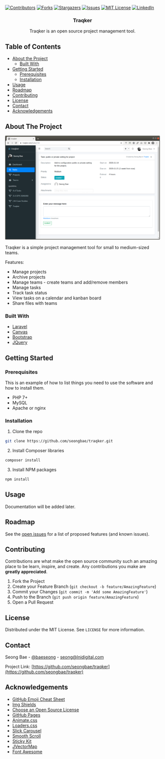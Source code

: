 <!-- PROJECT SHIELDS -->
<!--
*** I'm using markdown "reference style" links for readability.
*** Reference links are enclosed in brackets [ ] instead of parentheses ( ).
*** See the bottom of this document for the declaration of the reference variables
*** for contributors-url, forks-url, etc. This is an optional, concise syntax you may use.
*** https://www.markdownguide.org/basic-syntax/#reference-style-links
-->
[![Contributors][contributors-shield]][contributors-url]
[![Forks][forks-shield]][forks-url]
[![Stargazers][stars-shield]][stars-url]
[![Issues][issues-shield]][issues-url]
[![MIT License][license-shield]][license-url]
[![LinkedIn][linkedin-shield]][linkedin-url]



<!-- PROJECT LOGO -->
<p align="center">
  
  <h3 align="center">Traqker</h3>

  <p align="center">
    Traqker is an open source project management tool.
  </p>
</p>



<!-- TABLE OF CONTENTS -->
## Table of Contents

* [About the Project](#about-the-project)
  * [Built With](#built-with)
* [Getting Started](#getting-started)
  * [Prerequisites](#prerequisites)
  * [Installation](#installation)
* [Usage](#usage)
* [Roadmap](#roadmap)
* [Contributing](#contributing)
* [License](#license)
* [Contact](#contact)
* [Acknowledgements](#acknowledgements)



<!-- ABOUT THE PROJECT -->
## About The Project

![Product Name Screen Shot](public/img/traqker.png)

Traqker is a simple project management tool for small to medium-sized teams. 

Features:
* Manage projects
* Archive projects
* Manage teams - create teams and add/remove members
* Manage tasks
* Track task status
* View tasks on a calendar and kanban board
* Share files with teams


### Built With
* [Laravel](https://laravel.com)
* [Canvas](https://github.com/seongbae/canvas)
* [Bootstrap](https://getbootstrap.com)
* [JQuery](https://jquery.com)

<!-- GETTING STARTED -->
## Getting Started

### Prerequisites

This is an example of how to list things you need to use the software and how to install them.
* PHP 7+
* MySQL
* Apache or nginx

### Installation

1. Clone the repo
```sh
git clone https://github.com/seongbae/traqker.git
```
2. Install Composer libraries
```sh
composer install
```
3. Install NPM packages
```sh
npm install
```



<!-- USAGE EXAMPLES -->
## Usage

Documentation will be added later.


<!-- ROADMAP -->
## Roadmap

See the [open issues](https://github.com/seongbae/traqker/issues) for a list of proposed features (and known issues).

<!-- CONTRIBUTING -->
## Contributing

Contributions are what make the open source community such an amazing place to be learn, inspire, and create. Any contributions you make are **greatly appreciated**.

1. Fork the Project
2. Create your Feature Branch (`git checkout -b feature/AmazingFeature`)
3. Commit your Changes (`git commit -m 'Add some AmazingFeature'`)
4. Push to the Branch (`git push origin feature/AmazingFeature`)
5. Open a Pull Request

<!-- LICENSE -->
## License

Distributed under the MIT License. See `LICENSE` for more information.



<!-- CONTACT -->
## Contact

Seong Bae - [@baeseong](https://twitter.com/baeseong) - seong@lnidigital.com

Project Link: [https://github.com/seongbae/traqker](https://github.com/seongbae/traqker)



<!-- ACKNOWLEDGEMENTS -->
## Acknowledgements
* [GitHub Emoji Cheat Sheet](https://www.webpagefx.com/tools/emoji-cheat-sheet)
* [Img Shields](https://shields.io)
* [Choose an Open Source License](https://choosealicense.com)
* [GitHub Pages](https://pages.github.com)
* [Animate.css](https://daneden.github.io/animate.css)
* [Loaders.css](https://connoratherton.com/loaders)
* [Slick Carousel](https://kenwheeler.github.io/slick)
* [Smooth Scroll](https://github.com/cferdinandi/smooth-scroll)
* [Sticky Kit](http://leafo.net/sticky-kit)
* [JVectorMap](http://jvectormap.com)
* [Font Awesome](https://fontawesome.com)





<!-- MARKDOWN LINKS & IMAGES -->
<!-- https://www.markdownguide.org/basic-syntax/#reference-style-links -->
[contributors-shield]: https://img.shields.io/github/contributors/seongbae/traqker.svg?style=flat-square
[contributors-url]: https://github.com/seongbae/traqker/graphs/contributors
[forks-shield]: https://img.shields.io/github/forks/seongbae/traqker.svg?style=flat-square
[forks-url]: https://github.com/seongbae/traqker/network/members
[stars-shield]: https://img.shields.io/github/stars/seongbae/traqker.svg?style=flat-square
[stars-url]: https://github.com/seongbae/traqker/stargazers
[issues-shield]: https://img.shields.io/github/issues/seongbae/traqker.svg?style=flat-square
[issues-url]: https://github.com/seongbae/traqker/issues
[license-shield]: https://img.shields.io/badge/License-MIT-yellow.svg?style=flat-square
[license-url]: https://opensource.org/licenses/MIT
[linkedin-shield]: https://img.shields.io/badge/-LinkedIn-black.svg?style=flat-square&logo=linkedin&colorB=555
[linkedin-url]: https://linkedin.com/in/baeseong
[product-screenshot]: images/screenshot.png
